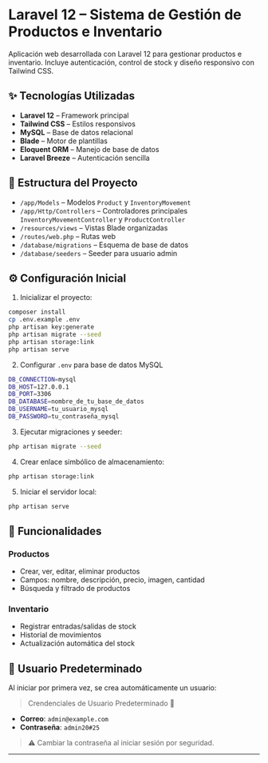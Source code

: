 # Laravel 12 – Sistema de Gestión de Productos e Inventario

Aplicación web desarrollada con Laravel 12 para gestionar productos e inventario. Incluye autenticación, control de stock y diseño responsivo con Tailwind CSS.

## ✨ Tecnologías Utilizadas

- **Laravel 12** – Framework principal
- **Tailwind CSS** – Estilos responsivos
- **MySQL** – Base de datos relacional
- **Blade** – Motor de plantillas
- **Eloquent ORM** – Manejo de base de datos
- **Laravel Breeze** – Autenticación sencilla

## 📁 Estructura del Proyecto

- `/app/Models` – Modelos `Product` y `InventoryMovement`
- `/app/Http/Controllers` – Controladores principales `InventoryMovementController` y `ProductController`
- `/resources/views` – Vistas Blade organizadas
- `/routes/web.php` – Rutas web
- `/database/migrations` – Esquema de base de datos
- `/database/seeders` – Seeder para usuario admin

## ⚙️ Configuración Inicial

1. Inicializar el proyecto:
```bash
composer install
cp .env.example .env
php artisan key:generate
php artisan migrate --seed
php artisan storage:link
php artisan serve
```

2. Configurar `.env` para base de datos MySQL
```bash
DB_CONNECTION=mysql
DB_HOST=127.0.0.1
DB_PORT=3306
DB_DATABASE=nombre_de_tu_base_de_datos
DB_USERNAME=tu_usuario_mysql
DB_PASSWORD=tu_contraseña_mysql
```
3. Ejecutar migraciones y seeder:
```bash
php artisan migrate --seed
```

4. Crear enlace simbólico de almacenamiento:
```bash
php artisan storage:link
```

5. Iniciar el servidor local:
```bash
php artisan serve
```

## 📅 Funcionalidades

### Productos
- Crear, ver, editar, eliminar productos
- Campos: nombre, descripción, precio, imagen, cantidad
- Búsqueda y filtrado de productos

### Inventario
- Registrar entradas/salidas de stock
- Historial de movimientos
- Actualización automática del stock

## 🔐 Usuario Predeterminado

Al iniciar por primera vez, se crea automáticamente un usuario:

> Crendenciales de Usuario Predeterminado 🔐
- **Correo**: `admin@example.com`
- **Contraseña**: `admin20#25`

> ⚠️ Cambiar la contraseña al iniciar sesión por seguridad.

---
